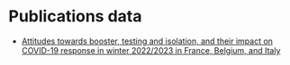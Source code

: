 # Publications data

- [Attitudes towards booster, testing and isolation, and their impact on COVID-19 response in winter 2022/2023 in France, Belgium, and Italy](./2022.12.30.22283726v1)